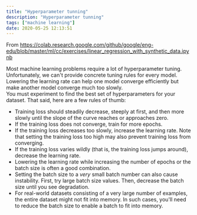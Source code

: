 ```yaml
---
title: "Hyperparameter tunning"
description: "Hyperparameter tunning"
tags: ["machine learning"]
date: 2020-05-25 12:13:51
---
```


From https://colab.research.google.com/github/google/eng-edu/blob/master/ml/cc/exercises/linear_regression_with_synthetic_data.ipynb

Most machine learning problems require a lot of hyperparameter tuning.  Unfortunately, we can't provide concrete tuning rules for every model. 
Lowering the learning rate can help one model converge efficiently but make another model converge much too slowly.  
You must experiment to find the best set of hyperparameters for your dataset. That said, here are a few rules of thumb:

 * Training loss should steadily decrease, steeply at first, and then more slowly until the slope of the curve reaches or approaches zero. 
 * If the training loss does not converge, train for more epochs.
 * If the training loss decreases too slowly, increase the learning rate. Note that setting the training loss too high may also prevent training loss from converging.
 * If the training loss varies wildly (that is, the training loss jumps around), decrease the learning rate.
 * Lowering the learning rate while increasing the number of epochs or the batch size is often a good combination.
 * Setting the batch size to a *very* small batch number can also cause instability. First, try large batch size values. Then, decrease the batch size until you see degradation.
 * For real-world datasets consisting of a very large number of examples, the entire dataset might not fit into memory. In such cases, you'll need to reduce the batch size to enable a batch to fit into memory. 